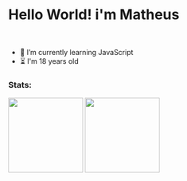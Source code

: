<div>
<h1>Hello World! i'm Matheus</h1>
  <br>
  <ul>
    <li>📖 I’m currently learning JavaScript</li>
    <li>⏳ I'm 18 years old</li>
  </ul>
</div>
<div>
  <h3> Stats: </h3>
  <img height="150em" src="https://github-readme-stats.vercel.app/api?username=Mathelzu&theme=material-palenight&show_icons=true"/>
   <img height="150em" src="https://github-readme-stats.vercel.app/api/top-langs/?username=Mathelzu&layout=compact&langs_count=7&theme=dracula"/>
</div>

